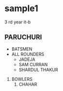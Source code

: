 # sample1 
3 rd year it-b 

## <H2>PARUCHURI

* BATSMEN 
* ALL ROUNDERS 
   * JADEJA 
   * SAM CURRAN 
   * SHARDUL THAKUR 

1. BOWLERS 
   1. CHAHAR 
 
